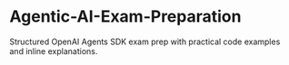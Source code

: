 # Agentic-AI-Exam-Preparation
Structured OpenAI Agents SDK exam prep with practical code examples and inline explanations.
